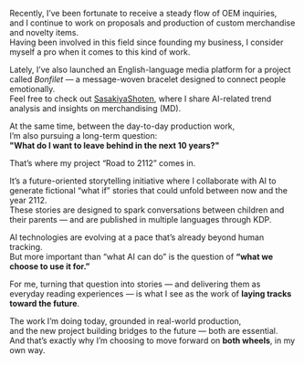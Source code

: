 Recently, I’ve been fortunate to receive a steady flow of OEM inquiries,  
and I continue to work on proposals and production of custom merchandise and novelty items.  
Having been involved in this field since founding my business, I consider myself a pro when it comes to this kind of work.

Lately, I’ve also launched an English-language media platform for a project called _Bonfilet_ — a message-woven bracelet designed to connect people emotionally.  
Feel free to check out [SasakiyaShoten](https://sassamahha.me/en), where I share AI-related trend analysis and insights on merchandising (MD).

At the same time, between the day-to-day production work,  
I’m also pursuing a long-term question:  
**"What do I want to leave behind in the next 10 years?"**

That’s where my project “Road to 2112” comes in.

It’s a future-oriented storytelling initiative where I collaborate with AI to generate fictional “what if” stories that could unfold between now and the year 2112.  
These stories are designed to spark conversations between children and their parents — and are published in multiple languages through KDP.

AI technologies are evolving at a pace that’s already beyond human tracking.  
But more important than “what AI can do” is the question of **“what we choose to use it for.”**

For me, turning that question into stories — and delivering them as everyday reading experiences — is what I see as the work of **laying tracks toward the future**.

The work I’m doing today, grounded in real-world production,  
and the new project building bridges to the future — both are essential.  
And that’s exactly why I’m choosing to move forward on **both wheels**, in my own way.